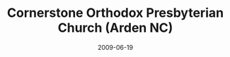 ---
date: &id001 2009-06-19
end_date: null
location:
  address: null
  city: Arden
  state: NC
minister:
- end: 2012-01-01
  name: Thomas Sheppard
  start: 2009-01-01
  type: pastor
ministers:
- Thomas Sheppard
name: Cornerstone Orthodox Presbyterian Church
names:
- end: 2012-04-27
  name: Cornerstone Orthodox Presbyterian Church
  start: 2009-06-19
origination_date: *id001
raw_data: "NORTH CAROLINA\nArden\nCornerstone Orthodox Presbyterian Church  (June\
  \ 19, 2009\u2013April 27, 2012)\nPastor: Thomas Sheppard, 2009\u201312"
received_from: MISSING
states:
- NC
status:
  active: false
  end_date: 2012-04-27
  reason: null
  received_from: null
  withdrawal_to: null
title: Cornerstone Orthodox Presbyterian Church (Arden NC)

---